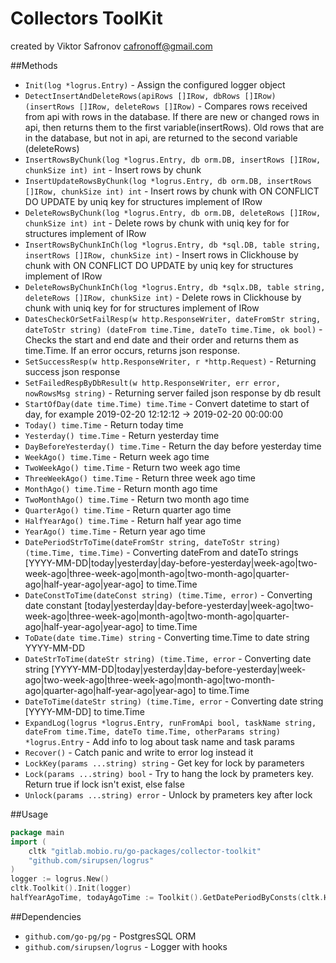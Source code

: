 # Collectors ToolKit

created by Viktor Safronov cafronoff@gmail.com

##Methods
* `Init(log *logrus.Entry)` - Assign the configured logger object
* `DetectInsertAndDeleteRows(apiRows []IRow, dbRows []IRow) (insertRows []IRow, deleteRows []IRow)` - Compares rows received from api with rows in the database. If there are new or changed rows in api, then returns them to the first variable(insertRows). Old rows that are in the database, but not in api, are returned to the second variable (deleteRows)
* `InsertRowsByChunk(log *logrus.Entry, db orm.DB, insertRows []IRow, chunkSize int) int` - Insert rows by chunk
* `InsertUpdateRowsByChunk(log *logrus.Entry, db orm.DB, insertRows []IRow, chunkSize int) int` - Insert rows by chunk with ON CONFLICT DO UPDATE by uniq key for structures implement of IRow
* `DeleteRowsByChunk(log *logrus.Entry, db orm.DB, deleteRows []IRow, chunkSize int) int` - Delete rows by chunk with uniq key for for structures implement of IRow
* `InsertRowsByChunkInCh(log *logrus.Entry, db *sql.DB, table string, insertRows []IRow, chunkSize int)` - Insert rows in Clickhouse by chunk with ON CONFLICT DO UPDATE by uniq key for structures implement of IRow
* `DeleteRowsByChunkInCh(log *logrus.Entry, db *sqlx.DB, table string, deleteRows []IRow, chunkSize int)` - Delete rows in Clickhouse by chunk with uniq key for for structures implement of IRow
* `DatesCheckOrSetFailResp(w http.ResponseWriter, dateFromStr string, dateToStr string) (dateFrom time.Time, dateTo time.Time, ok bool)` - Checks the start and end date and their order and returns them as time.Time. If an error occurs, returns json response.
* `SetSuccessResp(w http.ResponseWriter, r *http.Request)` - Returning success json response
* `SetFailedRespByDbResult(w http.ResponseWriter, err error, nowRowsMsg string)` - Returning server failed json response by db result
* `StartOfDay(date time.Time) time.Time` - Convert datetime to start of day, for example 2019-02-20 12:12:12 -> 2019-02-20 00:00:00
* `Today() time.Time` - Return today time
* `Yesterday() time.Time` - Return yesterday time
* `DayBeforeYesterday() time.Time` - Return the day before yesterday time
* `WeekAgo() time.Time` - Return week ago time
* `TwoWeekAgo() time.Time` - Return two week ago time
* `ThreeWeekAgo() time.Time` - Return three week ago time
* `MonthAgo() time.Time` - Return month ago time
* `TwoMonthAgo() time.Time` - Return two month ago time
* `QuarterAgo() time.Time` - Return quarter ago time
* `HalfYearAgo() time.Time` - Return half year ago time
* `YearAgo() time.Time` - Return year ago time
* `DatePeriodStrToTime(dateFromStr string, dateToStr string) (time.Time, time.Time)` - Converting dateFrom and dateTo strings [YYYY-MM-DD|today|yesterday|day-before-yesterday|week-ago|two-week-ago|three-week-ago|month-ago|two-month-ago|quarter-ago|half-year-ago|year-ago] to time.Time 
* `DateConstToTime(dateConst string) (time.Time, error)` - Converting date constant [today|yesterday|day-before-yesterday|week-ago|two-week-ago|three-week-ago|month-ago|two-month-ago|quarter-ago|half-year-ago|year-ago] to time.Time 
* `ToDate(date time.Time) string` - Converting time.Time to date string YYYY-MM-DD
* `DateStrToTime(dateStr string) (time.Time, error` - Converting date string [YYYY-MM-DD|today|yesterday|day-before-yesterday|week-ago|two-week-ago|three-week-ago|month-ago|two-month-ago|quarter-ago|half-year-ago|year-ago] to time.Time
* `DateToTime(dateStr string) (time.Time, error` - Converting date string [YYYY-MM-DD] to time.Time 
* `ExpandLog(logrus *logrus.Entry, runFromApi bool, taskName string, dateFrom time.Time, dateTo time.Time, otherParams string) *logrus.Entry` - Add info to log about task name and task params   
* `Recover()` - Catch panic and write to error log instead it
* `LockKey(params ...string) string` - Get key for lock by parameters   
* `Lock(params ...string) bool` - Try to hang the lock by prameters key. Return true if lock isn't exist, else false
* `Unlock(params ...string) error` - Unlock by prameters key after lock

##Usage
```go
package main
import (
    cltk "gitlab.mobio.ru/go-packages/collector-toolkit"
    "github.com/sirupsen/logrus"
)
logger := logrus.New()
cltk.Toolkit().Init(logger)
halfYearAgoTime, todayAgoTime := Toolkit().GetDatePeriodByConsts(cltk.HalfYearAgo, cltk.Today)
```
##Dependencies
* `github.com/go-pg/pg` - PostgresSQL ORM
* `github.com/sirupsen/logrus`  - Logger with hooks
